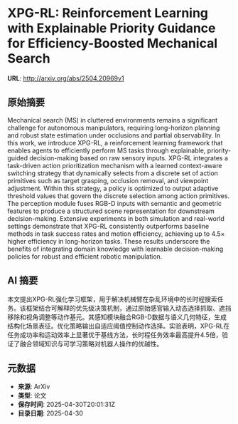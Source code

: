 # XPG-RL: Reinforcement Learning with Explainable Priority Guidance for Efficiency-Boosted Mechanical Search

**URL**: http://arxiv.org/abs/2504.20969v1

## 原始摘要

Mechanical search (MS) in cluttered environments remains a significant
challenge for autonomous manipulators, requiring long-horizon planning and
robust state estimation under occlusions and partial observability. In this
work, we introduce XPG-RL, a reinforcement learning framework that enables
agents to efficiently perform MS tasks through explainable, priority-guided
decision-making based on raw sensory inputs. XPG-RL integrates a task-driven
action prioritization mechanism with a learned context-aware switching strategy
that dynamically selects from a discrete set of action primitives such as
target grasping, occlusion removal, and viewpoint adjustment. Within this
strategy, a policy is optimized to output adaptive threshold values that govern
the discrete selection among action primitives. The perception module fuses
RGB-D inputs with semantic and geometric features to produce a structured scene
representation for downstream decision-making. Extensive experiments in both
simulation and real-world settings demonstrate that XPG-RL consistently
outperforms baseline methods in task success rates and motion efficiency,
achieving up to 4.5$\times$ higher efficiency in long-horizon tasks. These
results underscore the benefits of integrating domain knowledge with learnable
decision-making policies for robust and efficient robotic manipulation.


## AI 摘要

本文提出XPG-RL强化学习框架，用于解决机械臂在杂乱环境中的长时程搜索任务。该框架结合可解释的优先级决策机制，通过原始感官输入动态选择抓取、遮挡移除和视角调整等动作基元。其感知模块融合RGB-D数据与语义几何特征，生成结构化场景表征。优化策略输出自适应阈值控制动作选择。实验表明，XPG-RL在任务成功率和运动效率上显著优于基线方法，长时程任务效率最高提升4.5倍，验证了融合领域知识与可学习策略对机器人操作的优越性。

## 元数据

- **来源**: ArXiv
- **类型**: 论文
- **保存时间**: 2025-04-30T20:01:31Z
- **目录日期**: 2025-04-30
